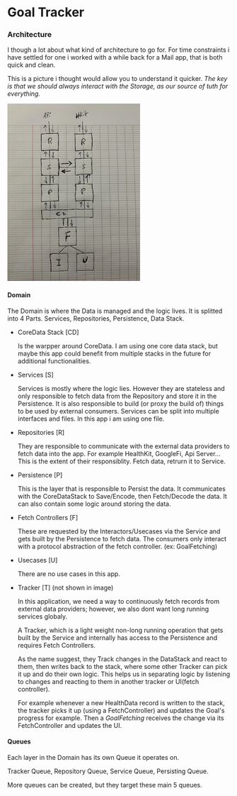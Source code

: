# Goal Tracker
### Architecture

I though a lot about what kind of architecture to go for. 
For time constraints i have settled for one i worked with a while back for a Mail app, that is both quick and clean.

This is a picture i thought would allow you to understand it quicker.
_The key is that we should always interact with the Storage, as our source of tuth for everything._

![README.ARCHITECTURE](README.ARCHITECTURE.jpg)
     
#### Domain
The Domain is where the Data is managed and the logic lives. It is splitted into 4 Parts. Services, Repositories, Persistence, Data Stack.

- CoreData Stack [CD]
      
     Is the warpper around CoreData. I am using one core data stack, but maybe this app could benefit from multiple stacks in the future for additional    functionalities.

- Services [S]

     Services is mostly where the logic lies. However they are stateless and only responsible to fetch data from the Repository and store it in the Persistence.
     It is also responsible to build (or proxy the build of) things to be used by external consumers.
     Services can be split into multiple interfaces and files. In this app i am using one file.

- Repositories [R]

     They are responsible to communicate with the external data providers to fetch data into the app. 
     For example HealthKit, GoogleFi, Api Server...
     This is the extent of their responsiblity. Fetch data, retrurn it to Service.

- Persistence [P]
     
     This is the layer that is responsible to Persist the data. It communicates with the CoreDataStack to Save/Encode, then Fetch/Decode the data.
     It can also contain some logic around storing the data.

- Fetch Controllers [F]

     These are requested by the Interactors/Usecases via the Service and gets built by the Persistence to fetch data. 
     The consumers only interact with a protocol abstraction of the fetch controller. (ex: GoalFetching)
     
- Usecases [U]

     There are no use cases in this app.

- Tracker [T] (not shown in image)
     
     In this application, we need a way to continuously fetch records from external data providers; however, we also dont want long running services globaly.
     
     A Tracker, which is a light weight non-long running operation that gets built by the Service and internally has access to the Persistence and requires Fetch Controllers. 
     
     As the name suggest, they Track changes in the DataStack and react to them, then writes back to the stack, where some other Tracker can pick it up and do their own logic. This helps us in separating logic by listening to changes and reacting to them in another tracker or UI(fetch controller).
     
     For example whenever a new HealthData record is written to the stack, the tracker picks it up (using a FetchController) and updates the Goal's progress for example. Then a _GoalFetching_ receives the change via its FetchController and updates the UI.



#### Queues

Each layer in the Domain has its own Queue it operates on.

Tracker Queue, Repository Queue, Service Queue, Persisting Queue.

More queues can be created, but they target these main 5 queues.

